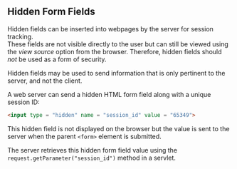 ## Hidden Form Fields

Hidden fields can be inserted into webpages by the server for session tracking. <br/>
These fields are not visible directly to the user but can still be viewed using the *view source* option from the browser.
Therefore, hidden fields should *not* be used as a form of security.

Hidden fields may be used to send information that is only pertinent to the server, and not the client.

A web server can send a hidden HTML form field along with a unique session ID:
```html
<input type = "hidden" name = "session_id" value = "65349">
```

This hidden field is not displayed on the browser but the value is sent to the server when the parent `<form>` element is submitted. 

The server retrieves this hidden form field value using the `request.getParameter("session_id")` method in a servlet.